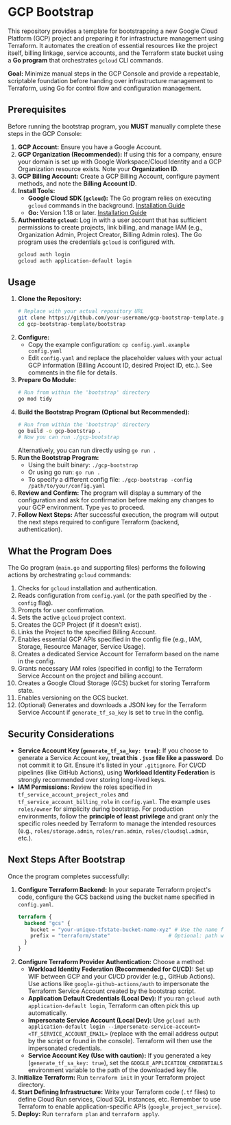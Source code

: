 # GCP Bootstrap

This repository provides a template for bootstrapping a new Google Cloud Platform (GCP) project and preparing it for infrastructure management using Terraform. It automates the creation of essential resources like the project itself, billing linkage, service accounts, and the Terraform state bucket using a **Go program** that orchestrates `gcloud` CLI commands.

**Goal:** Minimize manual steps in the GCP Console and provide a repeatable, scriptable foundation before handing over infrastructure management to Terraform, using Go for control flow and configuration management.

## Prerequisites

Before running the bootstrap program, you **MUST** manually complete these steps in the GCP Console:

1.  **GCP Account:** Ensure you have a Google Account.
2.  **GCP Organization (Recommended):** If using this for a company, ensure your domain is set up with Google Workspace/Cloud Identity and a GCP Organization resource exists. Note your **Organization ID**.
3.  **GCP Billing Account:** Create a GCP Billing Account, configure payment methods, and note the **Billing Account ID**.
4.  **Install Tools:**
    *   **Google Cloud SDK (`gcloud`):** The Go program relies on executing `gcloud` commands in the background. [Installation Guide](https://cloud.google.com/sdk/docs/install)
    *   **Go:** Version 1.18 or later. [Installation Guide](https://go.dev/doc/install)
5.  **Authenticate `gcloud`:** Log in with a user account that has sufficient permissions to create projects, link billing, and manage IAM (e.g., Organization Admin, Project Creator, Billing Admin roles). The Go program uses the credentials `gcloud` is configured with.
    ```bash
    gcloud auth login
    gcloud auth application-default login
    ```

## Usage

1.  **Clone the Repository:**
    ```bash
    # Replace with your actual repository URL
    git clone https://github.com/your-username/gcp-bootstrap-template.git
    cd gcp-bootstrap-template/bootstrap
    ```
2.  **Configure:**
    *   Copy the example configuration: `cp config.yaml.example config.yaml`
    *   Edit `config.yaml` and replace the placeholder values with your actual GCP information (Billing Account ID, desired Project ID, etc.). See comments in the file for details.
3.  **Prepare Go Module:**
    ```bash
    # Run from within the 'bootstrap' directory
    go mod tidy
    ```
4.  **Build the Bootstrap Program (Optional but Recommended):**
    ```bash
    # Run from within the 'bootstrap' directory
    go build -o gcp-bootstrap .
    # Now you can run ./gcp-bootstrap
    ```
    Alternatively, you can run directly using `go run .`
5.  **Run the Bootstrap Program:**
    *   Using the built binary: `./gcp-bootstrap`
    *   Or using go run: `go run .`
    *   To specify a different config file: `./gcp-bootstrap -config /path/to/your/config.yaml`
6.  **Review and Confirm:** The program will display a summary of the configuration and ask for confirmation before making any changes to your GCP environment. Type `yes` to proceed.
7.  **Follow Next Steps:** After successful execution, the program will output the next steps required to configure Terraform (backend, authentication).

## What the Program Does

The Go program (`main.go` and supporting files) performs the following actions by orchestrating `gcloud` commands:

1.  Checks for `gcloud` installation and authentication.
2.  Reads configuration from `config.yaml` (or the path specified by the `-config` flag).
3.  Prompts for user confirmation.
4.  Sets the active `gcloud` project context.
5.  Creates the GCP Project (if it doesn't exist).
6.  Links the Project to the specified Billing Account.
7.  Enables essential GCP APIs specified in the config file (e.g., IAM, Storage, Resource Manager, Service Usage).
8.  Creates a dedicated Service Account for Terraform based on the name in the config.
9.  Grants necessary IAM roles (specified in config) to the Terraform Service Account on the project and billing account.
10. Creates a Google Cloud Storage (GCS) bucket for storing Terraform state.
11. Enables versioning on the GCS bucket.
12. (Optional) Generates and downloads a JSON key for the Terraform Service Account if `generate_tf_sa_key` is set to `true` in the config.

## Security Considerations

*   **Service Account Key (`generate_tf_sa_key: true`):** If you choose to generate a Service Account key, **treat this `.json` file like a password**. Do not commit it to Git. Ensure it's listed in your `.gitignore`. For CI/CD pipelines (like GitHub Actions), using **Workload Identity Federation** is strongly recommended over storing long-lived keys.
*   **IAM Permissions:** Review the roles specified in `tf_service_account_project_roles` and `tf_service_account_billing_role` in `config.yaml`. The example uses `roles/owner` for simplicity during bootstrap. For production environments, follow the **principle of least privilege** and grant only the specific roles needed by Terraform to manage the intended resources (e.g., `roles/storage.admin`, `roles/run.admin`, `roles/cloudsql.admin`, etc.).

## Next Steps After Bootstrap

Once the program completes successfully:

1.  **Configure Terraform Backend:** In your separate Terraform project's code, configure the GCS backend using the bucket name specified in `config.yaml`.
    ```terraform
    terraform {
      backend "gcs" {
        bucket = "your-unique-tfstate-bucket-name-xyz" # Use the name from config.yaml
        prefix = "terraform/state"                   # Optional: path within the bucket
      }
    }
    ```
2.  **Configure Terraform Provider Authentication:** Choose a method:
    *   **Workload Identity Federation (Recommended for CI/CD):** Set up WIF between GCP and your CI/CD provider (e.g., GitHub Actions). Use actions like `google-github-actions/auth` to impersonate the Terraform Service Account created by the bootstrap script.
    *   **Application Default Credentials (Local Dev):** If you ran `gcloud auth application-default login`, Terraform can often pick this up automatically.
    *   **Impersonate Service Account (Local Dev):** Use `gcloud auth application-default login --impersonate-service-account=<TF_SERVICE_ACCOUNT_EMAIL>` (replace with the email address output by the script or found in the console). Terraform will then use the impersonated credentials.
    *   **Service Account Key (Use with caution):** If you generated a key (`generate_tf_sa_key: true`), set the `GOOGLE_APPLICATION_CREDENTIALS` environment variable to the path of the downloaded key file.
3.  **Initialize Terraform:** Run `terraform init` in your Terraform project directory.
4.  **Start Defining Infrastructure:** Write your Terraform code (`.tf` files) to define Cloud Run services, Cloud SQL instances, etc. Remember to use Terraform to enable application-specific APIs (`google_project_service`).
5.  **Deploy:** Run `terraform plan` and `terraform apply`.
